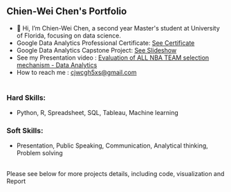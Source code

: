 ## Chien-Wei Chen's Portfolio
- 👋 Hi, I’m Chien-Wei Chen, a second year Master's student at University of Florida, focusing on data science.
- Google Data Analytics Professional Certificate: [See Certificate](https://coursera.org/verify/professional-cert/TTLJNGNEVJF8)
- Google Data Analytics Capstone Project: [See Slideshow](https://docs.google.com/presentation/d/1Cc2qyCWEi9Ni_DDR7hpqm4Mu5uSljYK-L9plmqMKN_s/edit?usp=sharing)
- See my Presentation video : [Evaluation of ALL NBA TEAM selection mechanism - Data Analytics](https://ufl.zoom.us/rec/play/fVbHMS6BOfGf6Kk8fRLUflHBv0xiAHjF5Jv57LgBlqLsEzJ9LSut8oW-xojm2fYtd5JFKC1t379Gy5Y.UbRluA6lJZULPr2O?startTime=1650374522000)<br>
- How to reach me : cjwcgh5xs@gmail.com<br><br>

### Hard Skills: <br> 
- Python, R, Spreadsheet, SQL, Tableau, Machine learning <br>
### Soft Skills: <br>
- Presentation, Public Speaking, Communication, Analytical thinking, Problem solving<br><br>

Please see below for more projects details, including code, visualization and Report

<!---
wei5495/wei5495 is a ✨ special ✨ repository because its `README.md` (this file) appears on your GitHub profile.
You can click the Preview link to take a look at your changes.
--->
